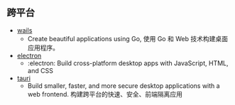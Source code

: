 ## 跨平台

- [wails](https://github.com/wailsapp/wails)
    - Create beautiful applications using Go, 使用 Go 和 Web 技术构建桌面应用程序。
- [electron](https://github.com/electron/electron)
    - :electron: Build cross-platform desktop apps with JavaScript, HTML, and CSS
- [tauri](https://github.com/tauri-apps/tauri)
    - Build smaller, faster, and more secure desktop applications with a web frontend. 构建跨平台的快速、安全、前端隔离应用
